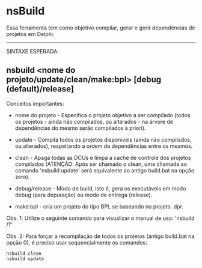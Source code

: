 # nsBuild

Essa ferramenta tem como objetivo compilar, gerar e gerir dependências de projetos em Delphi.

----------------------------------------------------------------
SINTAXE ESPERADA:

nsbuild <nome do projeto/update/clean/make:bpl> [debug (default)/release]
----------------------------------------------------------------


Conceitos importantes:

- nome do projeto - Especifica o projeto objetivo a ser compilado (todos os projetos - ainda não compilados, ou alterados - na árvore de dependências do mesmo serão compilados à priori).

- update - Compila todos os projetos disponíveis (ainda não compilados, ou alterados), respeitando a ordem de dependências entre os mesmos.

- clean - Apaga todas as DCUs e limpa a cache de controle dos projetos compilados (ATENÇÃO: Após ser chamado o clean, uma chamada ao comando 'nsbuild update' será equivalente ao antigo build.bat na opção zero).

- debug/release - Modo de build, isto é, gera os executáveis em modo debug (para depuração) ou modo de entrega (release).

- make:bpl - cria um projeto do tipo BPL se baseando no projeto .dpr.


Obs. 1: Utilize o seguinte comando para visualizar o manual de uso: 'nsbuild /?'

Obs. 2: Para forçar a recompilação de todos os projetos (antigo build.bat na opção 0), é preciso usar sequencialmente os comandos:

```batch
nsbuild clean
nsbuild update
```

